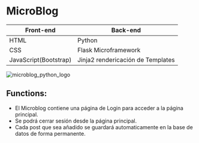 # MicroBlog

Front-end | Back-end
------------ | -------------
HTML  | Python
CSS | Flask Microframework
JavaScript(Bootstrap) | Jinja2 rendericación de Templates

![microblog_python_logo](https://i.ytimg.com/vi/M1IVwFAH9Wo/maxresdefault.jpg)

## Functions:

* El Microblog contiene una página de Login para acceder a la página principal.
* Se podrá cerrar sesión desde la página principal.
* Cada post que sea añadido se guardará automaticamente en la base de datos de forma permanente.
